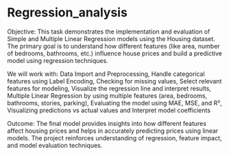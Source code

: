 # Regression_analysis

Objective: This task demonstrates the implementation and evaluation of Simple and Multiple Linear Regression models using the Housing dataset. The primary goal is to understand how different features (like area, number of bedrooms, bathrooms, etc.) influence house prices and build a predictive model using regression techniques.

We will work with: Data Import and Preprocessing, Handle categorical features using Label Encoding, Checking for missing values, Select relevant features for modeling, Visualize the regression line and interpret results, Multiple Linear Regression by using multiple features (area, bedrooms, bathrooms, stories, parking), Evaluating the model using MAE, MSE, and R², Visualizing predictions vs actual values and
Interpret model coefficients

Outcome: The final model provides insights into how different features affect housing prices and helps in accurately predicting prices using linear models. The project reinforces understanding of regression, feature impact, and model evaluation techniques.
